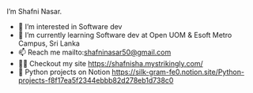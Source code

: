 I’m Shafni Nasar.
- 👀 I’m interested in Software dev
- 🌱 I’m currently learning Software dev at Open UOM & Esoft Metro Campus, Sri Lanka
- 📫 Reach me mailto:shafninasar50@gmail.com
- 👨‍💻 Checkout my site https://shafnisha.mystrikingly.com/
- 🦾 Python projects on Notion https://silk-gram-fe0.notion.site/Python-projects-f8f17ea5f2344ebbb82d278eb1d738c0
